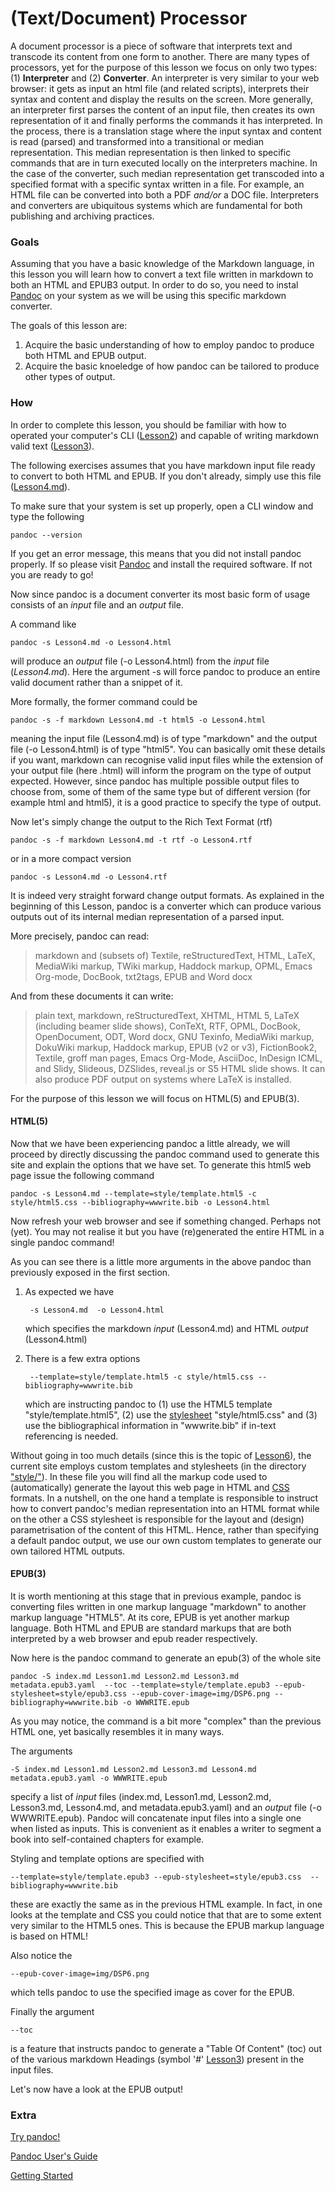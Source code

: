
# (Text/Document) Processor

A document processor is a piece of software that interprets text and transcode its content from one form to another. There are many types of processors, yet for the purpose of this lesson we focus on only two types: (1) __Interpreter__ and (2) __Converter__. An interpreter is very similar to your web browser: it gets as input an html file (and related scripts), interprets their syntax and content and display the results on the screen. More generally, an interpreter first parses the content of an input file, then creates its own representation of it and finally performs the commands it has interpreted. In the process, there is a translation stage where the input syntax and content is read (parsed) and transformed into a transitional or median representation. This median representation is then linked to specific commands that are in turn executed locally on the interpreters machine. In the case of the converter, such median representation get transcoded into a specified format with a specific syntax written in a file. For example, an HTML file can be converted into both a PDF _and/or_ a DOC file. Interpreters and converters are ubiquitous systems which are fundamental for both publishing and archiving practices.

### Goals

Assuming that you have a basic knowledge of the Markdown language, in this lesson you will learn how to convert a text file written in markdown to both an HTML and EPUB3 output. In order to do so, you need to instal  [Pandoc](http://johnmacfarlane.net/pandoc/) on your system as we will be using this specific markdown converter. 

The goals of this lesson are:

1. Acquire the basic understanding of how to employ pandoc to produce both HTML and EPUB output. 
2. Acquire the basic knoeledge of how pandoc can be tailored to produce other types of output.

### How

In order to complete this lesson, you should be familiar with how to operated your computer's CLI ([Lesson2](Lesson2.html)) and capable of writing markdown valid text ([Lesson3](Lesson3.html)). 

The following exercises assumes that you have markdown input file ready to convert to both HTML and EPUB. If you don't already, simply use this file ([Lesson4.md](Lesson4.md)).

To make sure that your system is set up properly, open a CLI window and type the following

	pandoc --version

If you get an error message, this means that you did not install pandoc properly. If so please visit [Pandoc](http://johnmacfarlane.net/pandoc/) and install the required software. If not you are ready to go!

Now since pandoc is a document converter its most basic form of usage consists of an _input_ file and an _output_ file. 

A command like

	pandoc -s Lesson4.md -o Lesson4.html

will produce an _output_ file (-o Lesson4.html) from the _input_ file (_Lesson4.md_). Here the argument -s will force pandoc to produce an entire valid document rather than a snippet of it.

More formally, the former command could be 

	pandoc -s -f markdown Lesson4.md -t html5 -o Lesson4.html

meaning the input file (Lesson4.md) is of type "markdown" and the output file (-o Lesson4.html) is of type "html5". You can basically omit these details if you want, markdown can recognise valid input files while the extension of your output file (here .html) will inform the program on the type of output expected. However, since pandoc has multiple possible output files to choose from, some of them of the same type but of different version (for example html and html5), it is a good practice to specify the type of output. 

Now let's simply change the output to the Rich Text Format (rtf)

	pandoc -s -f markdown Lesson4.md -t rtf -o Lesson4.rtf

or in a more compact version 

	pandoc -s Lesson4.md -o Lesson4.rtf

It is indeed very straight forward change output formats. As explained in the beginning of this Lesson, pandoc is a converter which can produce various outputs out of its internal median representation of a parsed input. 

More precisely, pandoc can read: 

> markdown and (subsets of) Textile, reStructuredText, HTML, LaTeX, MediaWiki markup, TWiki markup, Haddock markup, OPML, Emacs Org-mode, DocBook, txt2tags, EPUB and Word docx

And from these documents it can write: 

>plain text, markdown, reStructuredText, XHTML, HTML 5, LaTeX (including beamer slide shows), ConTeXt, RTF, OPML, DocBook, OpenDocument, ODT, Word docx, GNU Texinfo, MediaWiki markup, DokuWiki markup, Haddock markup, EPUB (v2 or v3), FictionBook2, Textile, groff man pages, Emacs Org-Mode, AsciiDoc, InDesign ICML, and Slidy, Slideous, DZSlides, reveal.js or S5 HTML slide shows. It can also produce PDF output on systems where LaTeX is installed.

For the purpose of this lesson we will focus on HTML(5) and EPUB(3).

#### HTML(5)

Now that we have been experiencing pandoc a little already, we will proceed by directly discussing the pandoc command used to generate this site and explain the options that we have set. To generate this html5 web page issue the following command

	pandoc -s Lesson4.md --template=style/template.html5 -c style/html5.css --bibliography=wwwrite.bib -o Lesson4.html

Now refresh your web browser and see if something changed. Perhaps not (yet). You may not realise it but you have (re)generated the entire HTML in a single pandoc command!

As you can see there is a little more arguments in the above pandoc than previously exposed in the first section. 

1. As expected we have

		-s Lesson4.md  -o Lesson4.html

	which specifies the markdown _input_ (Lesson4.md) and HTML _output_ (Lesson4.html)

2. There is a few extra options 

		--template=style/template.html5 -c style/html5.css --bibliography=wwwrite.bib

	which are instructing pandoc to (1) use the HTML5 template "style/template.html5", (2) use the [stylesheet](https://en.wikipedia.org/wiki/Cascading_Style_Sheets) "style/html5.css" and (3) use the bibliographical information in "wwwrite.bib" if in-text referencing is needed.

Without going in too much details (since this is the topic of [Lesson6](/)), the current site employs custom templates and stylesheets (in the directory ["style/"](style/)). In these file you will find all the markup code used to (automatically) generate the layout this web page in HTML and [CSS]((https://en.wikipedia.org/wiki/Cascading_Style_Sheets)) formats. In a nutshell, on the one hand a template is responsible to instruct how to convert pandoc's median representation into an HTML format while on the other a CSS stylesheet is responsible for the layout and (design) parametrisation of the content of this HTML. Hence, rather than specifying a default pandoc output, we use our own custom templates to generate our own tailored HTML outputs.

#### EPUB(3)

It is worth mentioning at this stage that in previous example, pandoc is converting files written in one markup language "markdown" to another markup language "HTML5". At its core, EPUB is yet another markup language. Both HTML and EPUB are standard markups that are both interpreted by a web browser and epub reader respectively.

Now here is the pandoc command to generate an epub(3) of the whole site

	pandoc -S index.md Lesson1.md Lesson2.md Lesson3.md metadata.epub3.yaml  --toc --template=style/template.epub3 --epub-stylesheet=style/epub3.css --epub-cover-image=img/DSP6.png --bibliography=wwwrite.bib -o WWWRITE.epub  

As you may notice, the command is a bit more "complex" than the previous HTML one, yet basically resembles it in many ways.

The arguments

	-S index.md Lesson1.md Lesson2.md Lesson3.md Lesson4.md metadata.epub3.yaml -o WWWRITE.epub  

specify a list of _input_ files (index.md, Lesson1.md, Lesson2.md, Lesson3.md, Lesson4.md, and metadata.epub3.yaml) and an _output_ file (-o WWWRITE.epub). Pandoc will concatenate input files into a single one when listed as inputs. This is convenient as it enables a writer to segment a book into self-contained chapters for example. 

Styling and template options are specified with 

	--template=style/template.epub3 --epub-stylesheet=style/epub3.css  --bibliography=wwwrite.bib

these are exactly the same as in the previous HTML example. In fact, in one looks at the template and CSS you could notice that that are to some extent very similar to the HTML5 ones. This is because the EPUB markup language is based on HTML! 

Also notice the 

	--epub-cover-image=img/DSP6.png

which tells pandoc to use the specified image as cover for the EPUB.

Finally the argument

	--toc

is a feature that instructs pandoc to generate a "Table Of Content" (toc) out of the various markdown Headings (symbol '#' [Lesson3](Lesson3.html)) present in the input files.

Let's now have a look at the EPUB output!

	
### Extra

[Try pandoc!](http://johnmacfarlane.net/pandoc/try/)

[Pandoc User's Guide](http://johnmacfarlane.net/pandoc/README.html#epub-metadata)

[Getting Started](http://johnmacfarlane.net/pandoc/getting-started.html)
